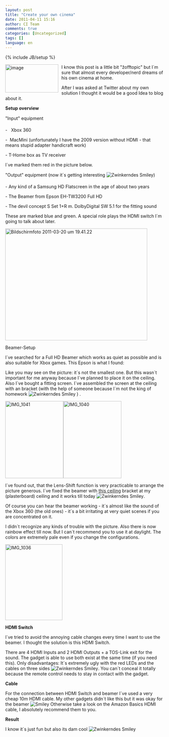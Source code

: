 ```yaml
---
layout: post
title: "Create your own cinema"
date: 2011-04-11 15:16
author: CI Team
comments: true
categories: [Uncategorized]
tags: []
language: en
---
```

{% include JB/setup %}

  <p><a href="{{BASE_PATH}}/assets/wp-images-en/image154.png"><img style="background-image: none; border-bottom: 0px; border-left: 0px; margin: 0px 10px 0px 0px; padding-left: 0px; padding-right: 0px; display: inline; float: left; border-top: 0px; border-right: 0px; padding-top: 0px" title="image" border="0" alt="image" align="left" src="{{BASE_PATH}}/assets/wp-images-en/image_thumb62.png" width="168" height="89" /></a>I know this post is a little bit "žofftopic" but I´m sure that almost every developer/nerd dreams of his own cinema at home.</p>  <p>After I was asked at Twitter about my own solution I thought it would be a good Idea to blog about it. </p>  
  <!--more-->  <p><b>Setup overview</b></p>  <p><b></b></p>  <p>"Input" equipment</p>  <p>-&#160;&#160; Xbox 360</p>  <p>-&#160; MacMini (unfortunately I have the 2009 version without HDMI - that means stupid adapter handicraft work)</p>  <p>- T-Home box as TV receiver </p>  <p>I´ve marked them red in the picture below.</p>  <p>"Output" equipment (now it´s getting interesting <img style="border-bottom-style: none; border-right-style: none; border-top-style: none; border-left-style: none" class="wlEmoticon wlEmoticon-winkingsmile" alt="Zwinkerndes Smiley" src="{{BASE_PATH}}/assets/wp-images-en/wlEmoticon-winkingsmile18.png" />)</p>  <p>- Any kind of a Samsung HD Flatscreen in the age of about two years </p>  <p>- The Beamer from Epson EH-TW3200 Full HD</p>  <p>- The devil concept S Set 1+R m. DolbyDigital SW 5.1 for the fitting sound</p>  <p>These are marked blue and green. A special role plays the HDMI switch I´m going to talk about later.</p>  <p><img style="background-image: none; border-bottom: 0px; border-left: 0px; padding-left: 0px; padding-right: 0px; border-top: 0px; border-right: 0px; padding-top: 0px" title="Bildschirmfoto 2011-03-20 um 19.41.22" border="0" alt="Bildschirmfoto 2011-03-20 um 19.41.22" src="{{BASE_PATH}}/assets/wp-images-de/Bildschirmfoto20110320um19.41.22_thumb.png" width="450" height="354" /></p>  
  <p>Beamer-Setup</p>  <p>I´ve searched for a Full HD Beamer which works as quiet as possible and is also suitable for Xbox games. This Epson is what I found:</p>  <p>Like you may see on the picture: it´s not the smallest one. But this wasn´t important for me anyway because I´ve planned to place it on the ceiling. Also I´ve bought a fitting screen. I´ve assembled the screen at the ceiling with an bracket (with the help of someone because I´m not the king of homework <img style="border-bottom-style: none; border-right-style: none; border-top-style: none; border-left-style: none" class="wlEmoticon wlEmoticon-winkingsmile" alt="Zwinkerndes Smiley" src="{{BASE_PATH}}/assets/wp-images-en/wlEmoticon-winkingsmile18.png" /> ) .</p>  <p><img style="background-image: none; border-bottom: 0px; border-left: 0px; padding-left: 0px; padding-right: 0px; border-top: 0px; border-right: 0px; padding-top: 0px" title="IMG_1041" border="0" alt="IMG_1041" src="{{BASE_PATH}}/assets/wp-images-de/IMG_1041_thumb.jpg" width="184" height="244" /><img style="background-image: none; border-bottom: 0px; border-left: 0px; padding-left: 0px; padding-right: 0px; border-top: 0px; border-right: 0px; padding-top: 0px" title="IMG_1040" border="0" alt="IMG_1040" src="{{BASE_PATH}}/assets/wp-images-de/IMG_1040_thumb.jpg" width="184" height="244" /></p>  
  <p>I´ve found out, that the Lens-Shift function is very practicable to arrange the picture generous. I´ve fixed the beamer with <a href="http://www.amazon.de/gp/product/B0002W69UQ/ref=as_li_ss_tl?ie=UTF8&amp;tag=meinkleinerbl-21&amp;linkCode=as2&amp;camp=1638&amp;creative=19454&amp;creativeASIN=B0002W69UQ">this ceiling</a> bracket at my (plasterboard) ceiling and it works till today <img style="border-bottom-style: none; border-right-style: none; border-top-style: none; border-left-style: none" class="wlEmoticon wlEmoticon-winkingsmile" alt="Zwinkerndes Smiley" src="{{BASE_PATH}}/assets/wp-images-en/wlEmoticon-winkingsmile18.png" />.</p>  <p>Of course you can hear the beamer working - it´s almost like the sound of the Xbox 360 (the old ones) - it´s a bit irritating at very quiet scenes if you are concentrated on it.</p>  <p>I didn´t recognize any kinds of trouble with the picture. Also there is now rainbow effect till now. But I can´t recommend you to use it at daylight. The colors are extremely pale even if you change the configurations.</p>  <p><a href="{{BASE_PATH}}/assets/wp-images-en/IMG_1036.jpg"><img style="background-image: none; border-bottom: 0px; border-left: 0px; padding-left: 0px; padding-right: 0px; display: inline; border-top: 0px; border-right: 0px; padding-top: 0px" title="IMG_1036" border="0" alt="IMG_1036" src="{{BASE_PATH}}/assets/wp-images-en/IMG_1036_thumb.jpg" width="181" height="240" /></a></p>  <p><b>HDMI Switch</b></p>  <p><b></b></p>  <p>I´ve tried to avoid the annoying cable changes every time I want to use the beamer. I thought the solution is this HDMI Switch.</p>  <p>There are 4 HDMI Inputs and 2 HDMI Outputs + a TOS-Link exit for the sound. The gadget is able to use both exist at the same time (if you need this). Only disadvantages: It´s extremely ugly with the red LEDs and the cables on three sides <img style="border-bottom-style: none; border-right-style: none; border-top-style: none; border-left-style: none" class="wlEmoticon wlEmoticon-winkingsmile" alt="Zwinkerndes Smiley" src="{{BASE_PATH}}/assets/wp-images-en/wlEmoticon-winkingsmile18.png" />. You can´t conceal it totally because the remote control needs to stay in contact with the gadget. </p>  <p><b>Cable</b></p>  <p>For the connection between HDMI Switch and beamer I´ve used a very cheap 10m HDMI cable. My other gadgets didn´t like this but it was okay for the beamer <img style="border-bottom-style: none; border-right-style: none; border-top-style: none; border-left-style: none" class="wlEmoticon wlEmoticon-smile" alt="Smiley" src="{{BASE_PATH}}/assets/wp-images-en/wlEmoticon-smile9.png" /> Otherwise take a look on the Amazon Basics HDMI cable, I absolutely recommend them to you. </p>  <p><b>Result</b></p>  <p>I know it´s just fun but also its dam cool <img style="border-bottom-style: none; border-right-style: none; border-top-style: none; border-left-style: none" class="wlEmoticon wlEmoticon-winkingsmile" alt="Zwinkerndes Smiley" src="{{BASE_PATH}}/assets/wp-images-en/wlEmoticon-winkingsmile18.png" /></p>
